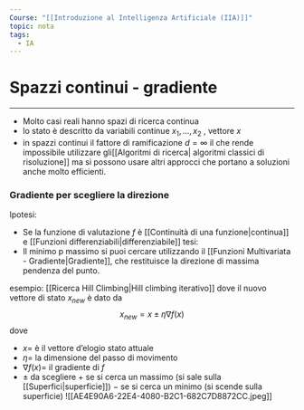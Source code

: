 ```yaml
---
Course: "[[Introduzione al Intelligenza Artificiale (IIA)]]"
topic: nota
tags:
  - IA
---
```


# Spazzi continui - gradiente
---
- Molto casi reali hanno spazi di ricerca continua
-  lo stato è descritto  da variabili continue $x_1,\dots,x_2$ , vettore $x$
- in spazzi continui il fattore di ramificazione $d= \infty$ il che rende impossibile utilizzare gli[[Algoritmi di ricerca| algoritmi classici di risoluzione]] ma si possono usare altri approcci che portano a soluzioni anche molto efficienti.

### Gradiente per scegliere la direzione
Ipotesi:
- Se la  funzione di valutazione $f$ è [[Continuità di una funzione|continua]] e [[Funzioni differenziabili|differenziabile]] 
tesi:
- Il minimo p massimo si puoi cercare utilizzando il [[Funzioni Multivariata - Gradiente|Gradiente]], che restituisce la direzione di massima pendenza del punto.

esempio:
[[Ricerca Hill Climbing|Hill climbing iterativo]] dove  il nuovo vettore di stato $x_{new}$
è dato da $$x_{new}=x \pm \eta\nabla f(x)$$
dove 
- $x =$ è il vettore d’elogio stato attuale
- $\eta=$ la dimensione del passo di movimento
- $\nabla f(x)=$ il gradiente di $f$
- $\pm$ da scegliere $+$ se si cerca un massimo (si sale sulla [[Superfici|superficie]]) $-$ se si cerca un minimo (si scende sulla superficie)
![[AE4E90A6-22E4-4080-B2C1-682C7D8872CC.jpeg]]





